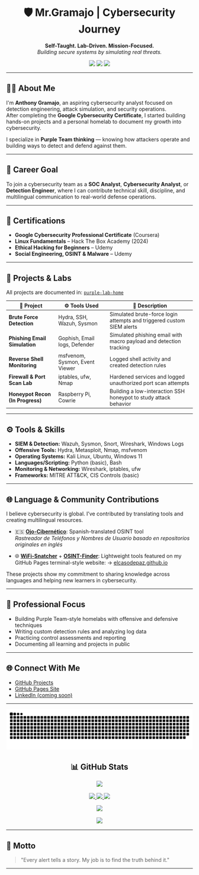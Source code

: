 <h1 align="center">🛡️ Mr.Gramajo | Cybersecurity Journey</h1>
<p align="center">
  <strong>Self-Taught. Lab-Driven. Mission-Focused.</strong><br>
  <em>Building secure systems by simulating real threats.</em>
</p>

<p align="center">
  <img src="https://img.shields.io/badge/Google%20Cybersecurity%20Certified-%2300FF9C?style=for-the-badge&logo=google" />
  <img src="https://img.shields.io/badge/Linux%20Fundamentals%20HTB-%2300FF9C?style=for-the-badge&logo=linux" />
  <img src="https://img.shields.io/badge/Bilingual%20(English%2FSpanish)-%2300FF9C?style=for-the-badge" />
</p>

---

## 👨‍💻 About Me

I'm **Anthony Gramajo**, an aspiring cybersecurity analyst focused on detection engineering, attack simulation, and security operations.  
After completing the **Google Cybersecurity Certificate**, I started building hands-on projects and a personal homelab to document my growth into cybersecurity.

I specialize in **Purple Team thinking** — knowing how attackers operate and building ways to detect and defend against them.

---

## 🎯 Career Goal

To join a cybersecurity team as a **SOC Analyst**, **Cybersecurity Analyst**, or **Detection Engineer**, where I can contribute technical skill, discipline, and multilingual communication to real-world defense operations.

---

## 📜 Certifications

- **Google Cybersecurity Professional Certificate** (Coursera)
- **Linux Fundamentals** – Hack The Box Academy (2024)
- **Ethical Hacking for Beginners** – Udemy
- **Social Engineering, OSINT & Malware** – Udemy

---

## 🧪 Projects & Labs

All projects are documented in: [`purple-lab-home`](https://github.com/elcasodepaz/purple-lab-home)

| 🔐 Project | ⚙️ Tools Used | 📄 Description |
|-----------|--------------|----------------|
| **Brute Force Detection** | Hydra, SSH, Wazuh, Sysmon | Simulated brute-force login attempts and triggered custom SIEM alerts |
| **Phishing Email Simulation** | Gophish, Email logs, Defender | Simulated phishing email with macro payload and detection tracking |
| **Reverse Shell Monitoring** | msfvenom, Sysmon, Event Viewer | Logged shell activity and created detection rules |
| **Firewall & Port Scan Lab** | iptables, ufw, Nmap | Hardened services and logged unauthorized port scan attempts |
| **Honeypot Recon (In Progress)** | Raspberry Pi, Cowrie | Building a low-interaction SSH honeypot to study attack behavior |

---

## ⚙️ Tools & Skills

- **SIEM & Detection:** Wazuh, Sysmon, Snort, Wireshark, Windows Logs
- **Offensive Tools:** Hydra, Metasploit, Nmap, msfvenom  
- **Operating Systems:** Kali Linux, Ubuntu, Windows 11  
- **Languages/Scripting:** Python (basic), Bash  
- **Monitoring & Networking:** Wireshark, iptables, ufw  
- **Frameworks:** MITRE ATT&CK, CIS Controls (basic)

---

## 🌐 Language & Community Contributions

I believe cybersecurity is global. I’ve contributed by translating tools and creating multilingual resources.

- 🇪🇸 **[Ojo-Cibernético](https://github.com/elcasodepaz/Ojo-cibernetico)**: Spanish-translated OSINT tool  
  *Rastreador de Teléfonos y Nombres de Usuario basado en repositorios originales en inglés*

- 🌐 **[WiFi-Snatcher](https://github.com/elcasodepaz/wifi-snatcher)** + **[OSINT-Finder](https://github.com/elcasodepaz/osint-finder)**: Lightweight tools featured on my GitHub Pages terminal-style website:
  → [elcasodepaz.github.io](https://elcasodepaz.github.io)

These projects show my commitment to sharing knowledge across languages and helping new learners in cybersecurity.

---

## 💼 Professional Focus

- Building Purple Team-style homelabs with offensive and defensive techniques  
- Writing custom detection rules and analyzing log data  
- Practicing control assessments and reporting  
- Documenting all learning and projects in public

---

## 🌐 Connect With Me

- [GitHub Projects](https://github.com/elcasodepaz)  
- [GitHub Pages Site](https://elcasodepaz.github.io)  
- [LinkedIn (coming soon)](https://linkedin.com/in/yourhandle)

---

<p align="center">
<img src="https://raw.githubusercontent.com/elcasodepaz/Elcasodepaz/output/github-contribution-grid-snake.svg" />
</p>

<h2 align="center">📊 GitHub Stats</h2>

<p align="center">
<img src="https://github-profile-trophy.vercel.app/?username=elcasodepaz&theme=matrix" />
</p>

<p align="center">
<a href="http://www.github.com/elcasodepaz">
<img src="https://github-readme-stats.vercel.app/api?username=elcasodepaz&show_icons=true&count_private=true&title_color=00ff9c&text_color=00ff9c&icon_color=00ff9c&bg_color=000000&hide_border=true" />
</a>
<a href="http://www.github.com/elcasodepaz">
<img src="https://github-readme-streak-stats.herokuapp.com/?user=elcasodepaz&stroke=00ff9c&background=000000&ring=00ff9c&fire=00ff9c&currStreakNum=00ff9c&currStreakLabel=00ff9c&sideNums=00ff9c&sideLabels=00ff9c&dates=00ff9c&hide_border=true" />
</a>
<a href="https://github.com/elcasodepaz">
<img src="https://github-readme-stats.vercel.app/api/top-langs/?username=elcasodepaz&langs_count=10&title_color=00ff9c&text_color=00ff9c&icon_color=00ff9c&bg_color=000000&hide_border=true&locale=en&custom_title=Top%20Languages" />
</a>
</p>

<p align="center">
<img src="https://github-readme-activity-graph.cyclic.app/graph?username=elcasodepaz&bg_color=000000&color=00ff9c&line=00ff9c&point=00ff9c&area=true&hide_border=true" />
</p>

<p align="center">
<img src="https://media.giphy.com/media/qgQUggAC3Pfv687qPC/giphy.gif" width="280" />
</p>

---

## 🧠 Motto

> "Every alert tells a story. My job is to find the truth behind it."
---


